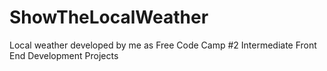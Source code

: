 # ShowTheLocalWeather
Local weather developed by me as Free Code Camp #2 Intermediate Front End Development Projects
